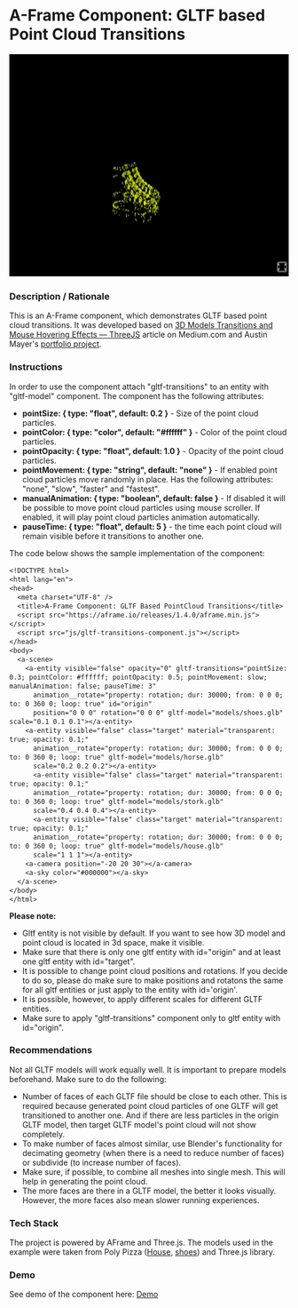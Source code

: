 # A-Frame Component: GLTF based Point Cloud Transitions
<img src="img/screenshot.gif" title="Video screen capture" alt="Video screen capture" height="400">

### **Description / Rationale**
This is an A-Frame component, which demonstrates GLTF based point cloud transitions. It was developed based on <a href="https://medium.com/@mahmed07041/3d-models-transitions-and-mouse-hovering-effects-threejs-664280bd8274">3D Models Transitions and Mouse Hovering Effects — ThreeJS</a> article on Medium.com and Austin Mayer's <a href="https://twitter.com/amayer_/status/1098662776929693706">portfolio project</a>.

### **Instructions**
In order to use the component attach "gltf-transitions" to an entity with "gltf-model" component. The component has the following attributes: 
* <b>pointSize: { type: "float", default: 0.2 }</b> - Size of the point cloud particles.
* <b>pointColor: { type: "color", default: "#ffffff" }</b> - Color of the point cloud particles.
* <b>pointOpacity: { type: "float", default: 1.0 }</b> - Opacity of the point cloud particles.
* <b>pointMovement: { type: "string", default: "none" }</b> - If enabled point cloud particles move randomly in place. Has the following attributes: "none", "slow", "faster" and "fastest". 
* <b>manualAnimation: { type: "boolean", default: false }</b> - If disabled it will be possible to move point cloud particles using mouse scroller. If enabled, it will play point cloud particles animation automatically. 
* <b>pauseTime: { type: "float", default: 5 }</b> - the time each point cloud will remain visible before it transitions to another one. 

The code below shows the sample implementation of the component:
```
<!DOCTYPE html>
<html lang="en">
<head>
  <meta charset="UTF-8" />
  <title>A-Frame Component: GLTF Based PointCloud Transitions</title>
  <script src="https://aframe.io/releases/1.4.0/aframe.min.js"></script>
  <script src="js/gltf-transitions-component.js"></script>
</head>
<body>
  <a-scene>
    <a-entity visible="false" opacity="0" gltf-transitions="pointSize: 0.3; pointColor: #ffffff; pointOpacity: 0.5; pointMovement: slow; manualAnimation: false; pauseTime: 3"
      animation__rotate="property: rotation; dur: 30000; from: 0 0 0; to: 0 360 0; loop: true" id="origin"
      position="0 0 0" rotation="0 0 0" gltf-model="models/shoes.glb" scale="0.1 0.1 0.1"></a-entity>
    <a-entity visible="false" class="target" material="transparent: true; opacity: 0.1;"
      animation__rotate="property: rotation; dur: 30000; from: 0 0 0; to: 0 360 0; loop: true" gltf-model="models/horse.glb"
      scale="0.2 0.2 0.2"></a-entity>
      <a-entity visible="false" class="target" material="transparent: true; opacity: 0.1;"
      animation__rotate="property: rotation; dur: 30000; from: 0 0 0; to: 0 360 0; loop: true" gltf-model="models/stork.glb"
      scale="0.4 0.4 0.4"></a-entity>
      <a-entity visible="false" class="target" material="transparent: true; opacity: 0.1;"
      animation__rotate="property: rotation; dur: 30000; from: 0 0 0; to: 0 360 0; loop: true" gltf-model="models/house.glb"
      scale="1 1 1"></a-entity>
    <a-camera position="-20 20 30"></a-camera>
    <a-sky color="#000000"></a-sky>
  </a-scene>
</body>
</html>
```
<b>Please note:</b> 
* Gltf entity is not visible by default. If you want to see how 3D model and point cloud is located in 3d space, make it visible.
* Make sure that there is only one gltf entity with id="origin" and at least one gltf entity with id="target".   
* It is possible to change point cloud positions and rotations. If you decide to do so, please do make sure to make positions and rotatons the same for all gltf entities or just apply to the entity with id='origin'.   
* It is possible, however, to apply different scales for different GLTF entities.
* Make sure to apply "gltf-transitions" component only to gltf entity with id="origin". 


### **Recommendations**
Not all GLTF models will work equally well. It is important to prepare models beforehand. Make sure to do the following:
* Number of faces of each GLTF file should be close to each other. This is required because generated point cloud particles of one GLTF will get transitioned to another one. And if there are less particles in the origin GLTF model, then target GLTF model's point cloud will not show completely.
* To make number of faces almost similar, use Blender's functionality for decimating geometry (when there is a need to reduce number of faces) or subdivide (to increase number of faces).
* Make sure, if possible, to combine all meshes into single mesh. This will help in generating the point cloud.
* The more faces are there in a GLTF model, the better it looks visually. However, the more faces also mean slower running experiences.

### **Tech Stack**
The project is powered by AFrame and Three.js. The models used in the example were taken from Poly Pizza (<a href="https://poly.pizza/m/bHyQe5jzdiQ">House</a>, <a href="https://poly.pizza/m/2cAXk_gG3Eh">shoes</a>) and Three.js library.

### **Demo**
See demo of the component here: [Demo](https://pointcloud-transitions.glitch.me/)
